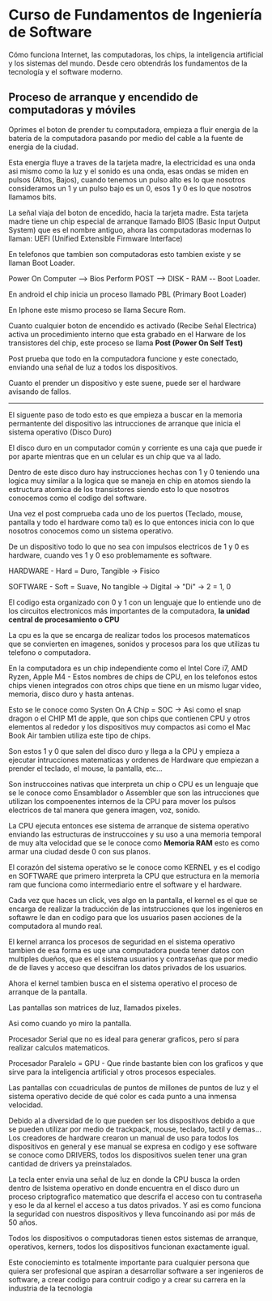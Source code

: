 # Curso de Fundamentos de Ingeniería de Software

Cómo funciona Internet, las computadoras, los chips, la inteligencia artificial y los sistemas del mundo. Desde cero obtendrás los fundamentos de la tecnología y el software moderno.

<!-- Computación Básica -->

## Proceso de arranque y encendido de computadoras y móviles

Oprimes el boton de prender tu computadora, empieza a fluir energia de la bateria de la computadora pasando por medio del cable a la fuente de energia de la ciudad.

Esta energia fluye a traves de la tarjeta madre, la electricidad es una onda asi mismo como la luz y el sonido es una onda, esas ondas se miden en pulsos (Altos, Bajos), cuando tenemos un pulso alto es lo que nosotros consideramos un 1 y un pulso bajo es un 0, esos 1 y 0 es lo que nosotros llamamos bits.

La señal viaja del boton de encedido, hacia la tarjeta madre. Esta tarjeta madre tiene un chip especial de arranque llamado BIOS (Basic Input Output System) que es el nombre antiguo, ahora las computadoras modernas lo llaman: UEFI (Unified Extensible Firmware Interface)

En telefonos que tambien son computadoras esto tambien existe y se llaman Boot Loader.

Power On Computer --> Bios Perform POST --> DISK - RAM -- Boot Loader.

En android el chip inicia un proceso llamado PBL (Primary Boot Loader) 

En Iphone este mismo proceso se llama Secure Rom. 

Cuanto cualquier boton de encendido es activado (Recibe Señal Electrica) activa un procedimiento interno que esta grabado en el Harware de los transistores del chip, este proceso se llama **Post (Power On Self Test)**

Post prueba que todo en la computadora funcione y este conectado, enviando una señal de luz a todos los dispositivos.

Cuanto el prender un dispositivo y este suene, puede ser el hardware avisando de fallos.

---

El siguente paso de todo esto es que empieza a buscar en la memoria permantente del dispositivo las intrucciones de arranque que inicia el sistema operativo (Disco Duro)

El disco duro en un computador común y corriente es una caja que puede ir por aparte mientras que en un celular es un chip que va al lado.

Dentro de este disco duro hay instrucciones hechas con 1 y  0 teniendo una logica muy similar a la logica que se maneja en chip en atomos siendo la estructura atomica de los transistores siendo esto lo que nosotros conocemos como el codigo del software.

Una vez el post comprueba cada uno de los puertos (Teclado, mouse, pantalla y todo el hardware como tal) es lo que entonces inicia con lo que nosotros conocemos como un sistema operativo.

De un dispositivo todo lo que no sea con impulsos electricos de 1 y 0 es hardware, cuando ves 1 y 0 eso problemamente es software.

HARDWARE - Hard = Duro, Tangible -> Fisico

SOFTWARE - Soft = Suave, No tangible -> Digital -> "Di" -> 2 = 1, 0

El codigo esta organizado con 0 y 1 con un lenguaje que lo entiende uno de los circuitos electronicos más importantes de la computadora, **la unidad central de procesamiento o CPU** 

La cpu es la que se encarga de realizar todos los procesos matematicos que se convierten en imagenes, sonidos y procesos para los que utilizas tu telefono o computadora.

En la computadora es un chip independiente como el Intel Core i7, AMD Ryzen, Apple M4 - Estos nombres de chips de CPU, en los telefonos estos chips vienen integrados con otros chips que tiene en un mismo lugar video, memoria, disco duro y hasta antenas.

Esto se le conoce como Systen On A Chip = SOC -> Asi como el snap dragon o el CHIP M1 de apple, que son chips que contienen CPU y otros elementos al rededor y los dispositivos muy compactos asi como el Mac Book Air tambien utiliza este tipo de chips.

Son estos 1 y 0 que salen del disco duro y llega a la CPU y empieza a ejecutar intrucciones matematicas y ordenes de Hardware que empiezan a prender el teclado, el mouse, la pantalla, etc...

Son instruccoines nativas que interpreta un chip o CPU es un lenguaje que se le conoce como Ensamblador o Assembler que son las intrucciones que utilizan los compoenentes internos de la CPU para mover los pulsos electricos de tal manera que genera imagen, voz, sonido.

La CPU ejecuta entonces ese sistema de arranque de sistema operativo enviando las estructuras de instruccoines y su uso a una memoria temporal de muy alta velocidad que se le conoce como **Memoria RAM** esto es como armar una ciudad desde 0 con sus planos.

El corazón del sistema operativo se le conoce como KERNEL y es el codigo en SOFTWARE que primero interpreta la CPU que estructura en la memoria ram que funciona como intermediario entre el software y el hardware.

Cada vez que haces un click, ves algo en la pantalla, el kernel es el que se encarga de realizar la traducción de las intstrucciones que los ingenieros en softawre le dan en codigo para que los usuarios pasen acciones de la computadora al mundo real.

El kernel arranca los procesos de seguridad en el sistema operativo tambien de esa forma es uqe una computadora pueda tener datos con multiples dueños, que es el sistema usuarios y contraseñas que por medio de de llaves y acceso que descifran los datos privados de los usuarios.

Ahora el kernel tambien busca en el sistema operativo el proceso de arranque de la pantalla.

Las pantallas son matrices de luz, llamados pixeles.

Asi como cuando yo miro la pantalla.

Procesador Serial que no es ideal para generar graficos, pero sí para realizar calculos matematicos.

Procesador Paralelo = GPU - Que rinde bastante bien con los graficos y que sirve para la inteligencia artificial y otros procesos especiales.

Las pantallas con ccuadriculas de puntos de millones de puntos de luz y el sistema operativo decide de qué color es cada punto a una inmensa velocidad.

Debido al a diversidad de lo que pueden ser los dispositivos debido a que se pueden utilizar por medio de trackpack, mouse, teclado, tactil y demas... Los creadores de hardware crearon un manual de uso para todos los dispositivos en general y ese manual se expresa en codigo y ese software se conoce como DRIVERS, todos los dispositivos suelen tener una gran cantidad de drivers ya preinstalados.

La tecla enter envia una señal de luz en donde la CPU busca la orden dentro de lsistema operativo en donde encuentra en el disco duro un proceso criptografico matematico que descrifa el acceso con tu contraseña y eso le da al kernel el acceso a tus datos privados. Y asi es como funciona la seguridad con nuestros dispositivos y lleva funcoinando asi por más de 50 años. 

Todos los dispositivos o computadoras tienen estos sistemas de arranque, operativos, kerners, todos los dispositivos funcionan exactamente igual.


Este conocieminto es totalmente importante para cualquier persona que quiera ser profesional que aspiran a desarrollar software a ser ingenieros de software, a crear codigo para contruir codigo y a crear su carrera en la industria de la tecnologia




